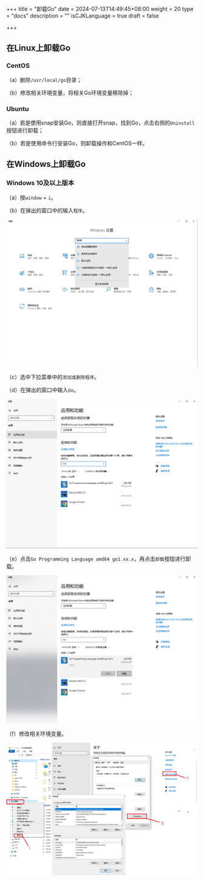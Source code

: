 +++
title = "卸载Go"
date = 2024-07-13T14:49:45+08:00
weight = 20
type = "docs"
description = ""
isCJKLanguage = true
draft = false

+++

## 在Linux上卸载Go

### CentOS

（a）删除`/usr/local/go`目录；

（b）修改相关环境变量，将相关Go环境变量移除掉；

### Ubuntu

（a）若是使用snap安装Go，则直接打开snap，找到Go，点击右侧的`Uninstall`按钮进行卸载；

（b）若是使用命令行安装Go，则卸载操作和CentOS一样。

## 在Windows上卸载Go

### Windows 10及以上版本

（a）按`window` + `i`。

（b）在弹出的窗口中的输入`程序`。

![image-20240713161243678](./uninstall_img/image-20240713161243678.png)



（c）选中下拉菜单中的`添加或删除程序`。

（d）在弹出的窗口中输入`Go`。

![image-20240713161404678](./uninstall_img/image-20240713161404678.png)

（e）点击`Go Programming Language amd64 go1.xx.x`，再点击`卸载`按钮进行卸载。

![image-20240713161502280](./uninstall_img/image-20240713161502280.png)

（f）修改相关环境变量。

![image-20240713162300954](./uninstall_img/image-20240713162300954.png)
